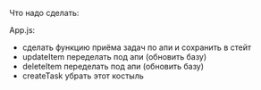 Что надо сделать:

App.js:
- сделать функцию приёма задач по апи и сохранить в стейт
- updateItem переделать под апи (обновить базу)
- deleteItem переделать под апи (обновить базу)
- createTask убрать этот костыль
